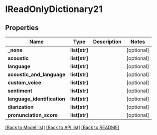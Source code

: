 # IReadOnlyDictionary21

## Properties
Name | Type | Description | Notes
------------ | ------------- | ------------- | -------------
**_none** | **list[str]** |  | [optional] 
**acoustic** | **list[str]** |  | [optional] 
**language** | **list[str]** |  | [optional] 
**acoustic_and_language** | **list[str]** |  | [optional] 
**custom_voice** | **list[str]** |  | [optional] 
**sentiment** | **list[str]** |  | [optional] 
**language_identification** | **list[str]** |  | [optional] 
**diarization** | **list[str]** |  | [optional] 
**pronunciation_score** | **list[str]** |  | [optional] 

[[Back to Model list]](../README.md#documentation-for-models) [[Back to API list]](../README.md#documentation-for-api-endpoints) [[Back to README]](../README.md)



